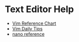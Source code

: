 #  Text Editor Help
- [Vim Reference Chart](http://tilde.town/~shanx/vim.html#reference)
- [Vim Daily Tips](http://tilde.town/~shanx/vim.html#TIL)
- [nano reference](http://tilde.town/~minerobber/nanoreference)
